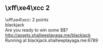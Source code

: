 ## \xff\xe4\xcc 2  
\xff\xe4\xcc: 2 points  
blackjack  
Are you ready to win some $$?   
http://assets.shallweplayaga.me/blackjack  
Running at blackjack.shallweplayaga.me:6789  


